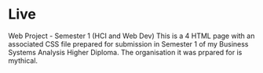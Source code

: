 # Live
Web Project - Semester 1 (HCI and Web Dev)
This is a 4 HTML page with an associated CSS file prepared for submission in Semester 1 of my Business Systems Analysis Higher Diploma.
The organisation it was prpared for is mythical.
